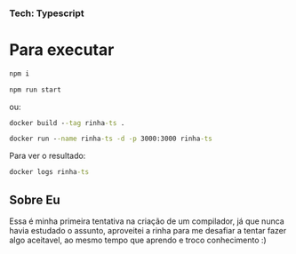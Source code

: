 ### Tech: Typescript

# Para executar

```cmd
npm i
```

```cmd
npm run start
```

ou:

```cmd
docker build --tag rinha-ts .
```

```cmd
docker run --name rinha-ts -d -p 3000:3000 rinha-ts
```

Para ver o resultado:

```cmd
docker logs rinha-ts
```

## Sobre Eu

Essa é minha primeira tentativa na criação de um compilador, já que nunca havia estudado o assunto, aproveitei a rinha para me desafiar a tentar fazer algo aceitavel, ao mesmo tempo que aprendo e troco conhecimento :)
